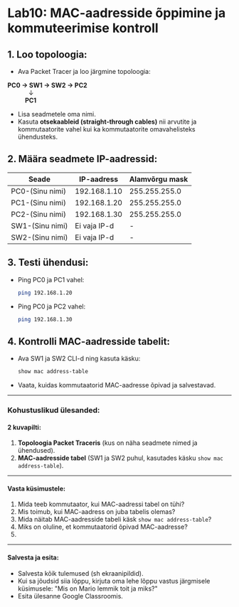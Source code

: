 # Lab10: MAC-aadresside õppimine ja kommuteerimise kontroll

## **1. Loo topoloogia:**
- Ava Packet Tracer ja loo järgmine topoloogia:


**PC0 → SW1 → SW2 → PC2**  
&nbsp;&nbsp;&nbsp;&nbsp;&nbsp;&nbsp;&nbsp;&nbsp;&nbsp;&nbsp;&nbsp;&nbsp;↓  
&nbsp;&nbsp;&nbsp;&nbsp;&nbsp;&nbsp;&nbsp;&nbsp;&nbsp;&nbsp;**PC1**

  - Lisa seadmetele oma nimi. 
  - Kasuta **otsekaableid (straight-through cables)** nii arvutite ja kommutaatorite vahel kui ka kommutaatorite omavahelisteks ühendusteks.

## **2. Määra seadmete IP-aadressid:**
| Seade          | IP-aadress   | Alamvõrgu mask |
|-----------------|--------------|----------------|
| PC0-(Sinu nimi) | 192.168.1.10 | 255.255.255.0  |
| PC1-(Sinu nimi) | 192.168.1.20 | 255.255.255.0  |
| PC2-(Sinu nimi) | 192.168.1.30 | 255.255.255.0  |
| SW1-(Sinu nimi) | Ei vaja IP-d  | -              |
| SW2-(Sinu nimi) | Ei vaja IP-d  | -              |

## **3. Testi ühendusi:**
- Ping PC0 ja PC1 vahel:
  ```bash
  ping 192.168.1.20
  ```
- Ping PC0 ja PC2 vahel:
  ```bash
  ping 192.168.1.30
  ```

## **4. Kontrolli MAC-aadresside tabelit:**
- Ava SW1 ja SW2 CLI-d ning kasuta käsku:
  ```bash
  show mac address-table
  ```
- Vaata, kuidas kommutaatorid MAC-aadresse õpivad ja salvestavad.

---

### **Kohustuslikud ülesanded:**

#### **2 kuvapilti:**
1. **Topoloogia Packet Traceris** (kus on näha seadmete nimed ja ühendused).  
2. **MAC-aadresside tabel** (SW1 ja SW2 puhul, kasutades käsku `show mac address-table`).

---

#### **Vasta küsimustele:**
1. Mida teeb kommutaator, kui MAC-aadressi tabel on tühi?  
2. Mis toimub, kui MAC-aadress on juba tabelis olemas?  
3. Mida näitab MAC-aadresside tabeli käsk `show mac address-table`?  
4. Miks on oluline, et kommutaatorid õpivad MAC-aadresse?
5. 

---

#### **Salvesta ja esita:**
- Salvesta kõik tulemused (sh ekraanipildid).
- Kui sa jõudsid siia lõppu, kirjuta oma lehe lõppu vastus järgmisele küsimusele:
"Mis on Mario lemmik toit ja miks?"
- Esita ülesanne Google Classroomis.